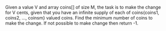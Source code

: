Given a value V and array coins[] of size M, the task is to make the change for V cents, given that you have an infinite supply of each of coins{coins1, coins2, ..., coinsm} valued coins. Find the minimum number of coins to make the change. If not possible to make change then return -1.
